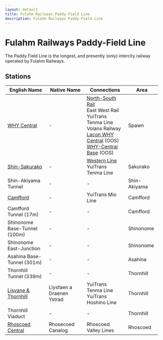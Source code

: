 ```yaml
---
layout: default
title: Fulahm Railways Paddy-Field Line
description: Fulahm Railways Paddy-Field Line
---
```


# Fulahm Railways Paddy-Field Line

The Paddy Field Line is the longest, and presently (only) intercity railway operated by Fulahm Railways.

## Stations

English Name | Native Name | Connections | Area
--- | --- | --- | ---
[WHY Central](/rail-stations/why-central) | - | [North-South Rail](/rail-lines/mrtc-north-south-rail-line)<br>East West Rail<br>YuiTrans Tenma Line<br>Volans Railway<br>[Lacon WHY Central](/rail-stations/lcn-wye-street) (OOS)<br>[WHY-Central Base](/rail-stations/why-central-base) (OOS)| Spawn
[Shin-Sakurako](/rail-stations/shin-sakurako) | - | [Western Line](shr-western-line)<br> YuiTrans Tenma Line<br> | Sakurako
Shin-Akiyama Tunnel | - | - | Shin-Akiyama
[Camfford](/rail-stations/camfford) | - | YuiTrans Mio Line| Camfford 
Camfford Tunnel (17m) | - | - | Camfford
Shinonome Base-Tunnel (100m) | - | - | Shinonome
Shinonome East-Junction | - | - | Shinonome
Asahina Base-Tunnel (301m) | - | - | Asahina
Thornhill Tunnel (339m) | - | - | Thornhill
[Lisvane & Thornhill](/rail-stations/lisvane-and-thornhill) | Llysfaen a Draenen Ystrad | YuiTrans Tenma Line<br> YuiTrans Hoshino Line<br>| Thornhill
Thornhill Viaduct | - | - | Thornhill
[Rhoscoed Central](/rail-stations/rhoscoed-central) | Rhosecoed Canalog | Rhoscoed Valley Lines | Rhoscoed 

